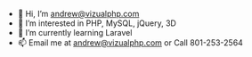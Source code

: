 - 👋 Hi, I’m andrew@vizualphp.com
- 👀 I’m interested in PHP, MySQL, jQuery, 3D
- 🌱 I’m currently learning Laravel
- 📫 Email me at andrew@vizualphp.com or Call 801-253-2564

<!---
vizualphp/vizualphp is a ✨ special ✨ repository because its `README.md` (this file) appears on your GitHub profile.
You can click the Preview link to take a look at your changes.
--->
